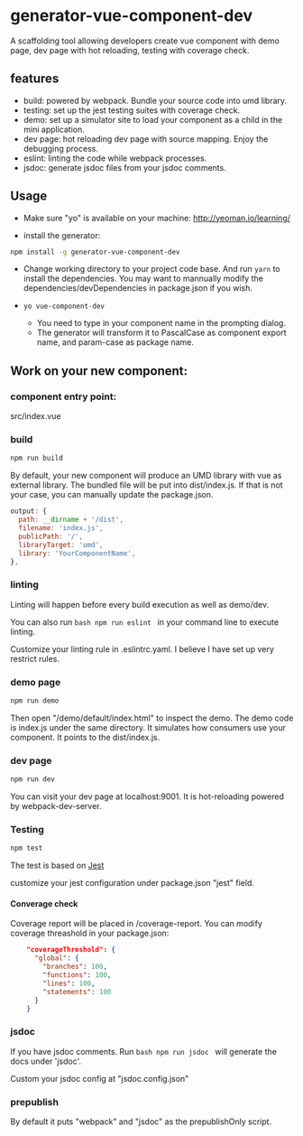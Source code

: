 # generator-vue-component-dev
A scaffolding tool allowing developers create vue component with demo page, dev page with hot reloading, testing with coverage check.

## features

- build: powered by webpack. Bundle your source code into umd library.
- testing: set up the jest testing suites with coverage check.
- demo: set up a simulator site to load your component as a child in the mini application.
- dev page: hot reloading dev page with source mapping. Enjoy the debugging process.
- eslint: linting the code while webpack processes.
- jsdoc: generate jsdoc files from your jsdoc comments.

## Usage

- Make sure "yo" is available on your machine: http://yeoman.io/learning/

- install the generator:

```bash
npm install -g generator-vue-component-dev
```

- Change working directory to your project code base. And run ```yarn``` to install the dependencies. You may want to mannually modify the dependencies/devDependencies in package.json if you wish.

- `yo vue-component-dev`
  - You need to type in your component name in the prompting dialog.
  - The generator will transform it to PascalCase as component export name, and param-case as package name.

## Work on your new component:

### component entry point:

src/index.vue

### build

```bash
npm run build
```

By default, your new component will produce an UMD library with vue as external library. The bundled file will be put into dist/index.js.
If that is not your case, you can manually update the package.json.

```javascript
output: {
  path: __dirname + '/dist',
  filename: 'index.js',
  publicPath: '/',
  libraryTarget: 'umd',
  library: 'YourComponentName',
},
```

### linting

Linting will happen before every build execution as well as demo/dev.

You can also run ```bash npm run eslint ``` in your command line to execute linting.

Customize your linting rule in .eslintrc.yaml. I believe I have set up very restrict rules.

### demo page

```bash
npm run demo
```

Then open "/demo/default/index.html" to inspect the demo. The demo code is index.js under the same directory.
It simulates how consumers use your component. It points to the dist/index.js.

### dev page

```bash
npm run dev
```

You can visit your dev page at localhost:9001. It is hot-reloading powered by webpack-dev-server.

### Testing

```bash
npm test
```

The test is based on [Jest](https://facebook.github.io/jest/)

customize your jest configuration under package.json "jest" field.

#### Converage check

Coverage report will be placed in /coverage-report.
You can modify coverage threashold in your package.json:

```json
    "coverageThreshold": {
      "global": {
        "branches": 100,
        "functions": 100,
        "lines": 100,
        "statements": 100
      }
    }
```

### jsdoc

If you have jsdoc comments. Run ```bash npm run jsdoc ``` will generate the docs under 'jsdoc'.

Custom your jsdoc config at "jsdoc.config.json"

### prepublish

By default it puts "webpack" and "jsdoc" as the prepublishOnly script.
